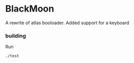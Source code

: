 # BlackMoon

A rewrite of atlas booloader. Added support for a keyboard

### building
Run 
```shell
./test
```
